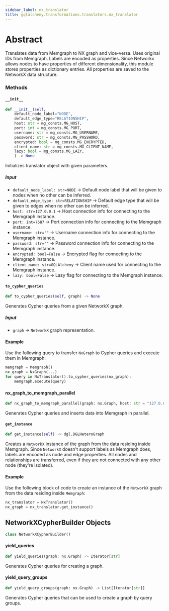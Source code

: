 ```yaml
---
sidebar_label: nx_translator
title: gqlalchemy.transformations.translators.nx_translator
---
```


# Abstract

Translates data from Memgraph to NX graph and vice-versa.
Uses original IDs from Memgraph. Labels are encoded as properties. Since Networkx allows nodes to have properties of different dimensionality, this module stores properties as dictionary entries. All properties are saved to the NetworkX data structure.

### Methods

#### `__init__`

```python
def __init__(self, 
    default_node_label="NODE",
    default_edge_type="RELATIONSHIP",
    host: str = mg_consts.MG_HOST,
    port: int = mg_consts.MG_PORT,
    username: str = mg_consts.MG_USERNAME,
    password: str = mg_consts.MG_PASSWORD,
    encrypted: bool = mg_consts.MG_ENCRYPTED,
    client_name: str = mg_consts.MG_CLIENT_NAME,
    lazy: bool = mg_consts.MG_LAZY,
    ) -> None
```

Initializes translator object with given parameters.

##### Input
- `default_node_label: str=NODE` -> Default node label that will be given to nodes when no other can be inferred.
- `default_edge_type: str=RELATIONSHIP` -> Default edge type that will be given to edges when no other can be inferred.
- `host: str=127.0.0.1` -> Host connection info for connecting to the Memgraph instance.
- `port: int=7687` -> Port connection info for connecting to the Memgraph instance.
- `username: str=""` -> Username connection info for connecting to the Memgraph instance.
- `password: str=""` -> Password connection info for connecting to the Memgraph instance.
- `encrypted: bool=False` -> Encrypted flag for connecting to the Memgraph instance.
- `client_name: str=GQLAlchemy` -> Client name used for connecting to the Memgraph instance.
- `lazy: bool=False` -> Lazy flag for connecting to the Memgraph instance.

#### `to_cypher_queries`

```python
def to_cypher_queries(self, graph) -> None
```

Generates Cypher queries from a given NetworkX graph.

##### Input
- `graph` -> `NetworkX` graph representation.

#### Example

Use the following query to transfer `NxGraph` to Cypher queries and execute them in Memgraph:

```python
memgraph = Memgraph()
nx_graph = NxGraph(...)
for query in NxTranslator().to_cypher_queries(nx_graph):
    memgraph.execute(query)
```

#### nx\_graph\_to\_memgraph\_parallel

```python
def nx_graph_to_memgraph_parallel(graph: nx.Graph, host: str = "127.0.0.1", port: int = 7687, username: str = "", password: str = "", encrypted: bool = False, config: NetworkXCypherConfig = None) -> None
```

Generates Cypher queries and inserts data into Memgraph in parallel.


#### `get_instance`

```python
def get_instance(self) -> dgl.DGLHeteroGraph
```

Creates a `NetworkX` instance of the graph from the data residing inside Memgraph. Since `NetworkX` doesn't support labels as Memgraph does, labels are encoded as node and edge properties. All nodes and relationships are transferred, even if they are not connected with any other node (they're isolated).

#### Example

Use the following block of code to create an instance of the `NetworkX` graph from the data residing inside `Memgraph`:

```python
nx_translator = NxTranslator()
nx_graph = nx_translator.get_instance()
```

## NetworkXCypherBuilder Objects

```python
class NetworkXCypherBuilder()
```

#### yield\_queries

```python
def yield_queries(graph: nx.Graph) -> Iterator[str]
```

Generates Cypher queries for creating a graph.

#### yield\_query\_groups

```python
def yield_query_groups(graph: nx.Graph) -> List[Iterator[str]]
```

Generates Cypher queries that can be used to create a graph by query groups.


